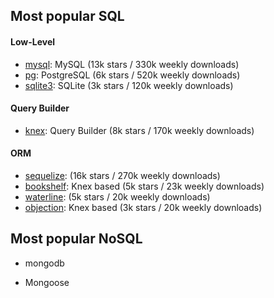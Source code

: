 ## Most popular SQL

#### Low-Level

- [mysql](https://github.com/mysqljs/mysql): MySQL (13k stars / 330k weekly downloads)
- [pg](https://github.com/brianc/node-postgres): PostgreSQL (6k stars / 520k weekly downloads)
- [sqlite3](https://github.com/mapbox/node-sqlite3): SQLite (3k stars / 120k weekly downloads)

#### Query Builder

- [knex](https://github.com/tgriesser/knex): Query Builder (8k stars / 170k weekly downloads)

#### ORM

- [sequelize](https://github.com/sequelize/sequelize): (16k stars / 270k weekly downloads)
- [bookshelf](https://github.com/bookshelf/bookshelf): Knex based (5k stars / 23k weekly downloads)
- [waterline](https://github.com/balderdashy/waterline): (5k stars / 20k weekly downloads)
- [objection](https://github.com/Vincit/objection.js): Knex based (3k stars / 20k weekly downloads)

## Most popular NoSQL

- mongodb

- Mongoose